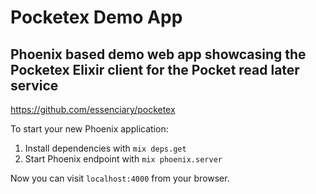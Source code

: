 # Pocketex Demo App

## Phoenix based demo web app showcasing the Pocketex Elixir client for the Pocket read later service
https://github.com/essenciary/pocketex

To start your new Phoenix application:

1. Install dependencies with `mix deps.get`
2. Start Phoenix endpoint with `mix phoenix.server`

Now you can visit `localhost:4000` from your browser.
